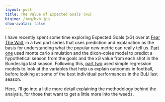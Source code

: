 ```yaml
---
layout: post
title: The Value of Expected Goals (xG)
bigimg: /img/bvb.jpg
show-avatar: false
---
```


I have recently spent some time exploring Expected Goals (xG) over at [Fear The Wall](https://www.fearthewall.com), in a two part series that uses prediction and explanation as the basis for understanding what the popular new metric can really tell us. [Part one](https://www.fearthewall.com/2019/5/31/18646102/the-value-of-expected-goals-part-1) used monte carlo simulation and the dixon-coles model to predict a hypothetical season from the goals and the xG value from each shot in the Bundesliga last season. Following this, [part two](https://www.fearthewall.com/2019/6/7/18656210/the-value-of-expected-goals-part-2) used simple regression models to look at the variables that help us explain outcomes in football, before looking at some of the best individual performances in the BuLi last season.

Here, I'll go into a little more detail explaining the methodology behind the analysis, for those that want to get a little more into the weeds.
